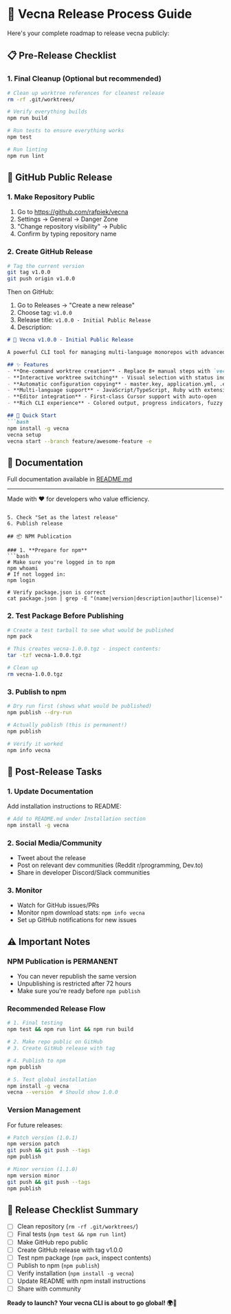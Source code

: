 # 🚀 Vecna Release Process Guide

Here's your complete roadmap to release vecna publicly:

## 📋 Pre-Release Checklist

### 1. **Final Cleanup** (Optional but recommended)
```bash
# Clean up worktree references for cleanest release
rm -rf .git/worktrees/

# Verify everything builds
npm run build

# Run tests to ensure everything works
npm test

# Run linting
npm run lint
```

## 🌟 GitHub Public Release

### 1. **Make Repository Public**
1. Go to https://github.com/rafpiek/vecna
2. Settings → General → Danger Zone
3. "Change repository visibility" → Public
4. Confirm by typing repository name

### 2. **Create GitHub Release**
```bash
# Tag the current version
git tag v1.0.0
git push origin v1.0.0
```

Then on GitHub:
1. Go to Releases → "Create a new release"
2. Choose tag: `v1.0.0`
3. Release title: `v1.0.0 - Initial Public Release`
4. Description:
```markdown
# 🌳 Vecna v1.0.0 - Initial Public Release

A powerful CLI tool for managing multi-language monorepos with advanced git worktree automation.

## ✨ Features
- **One-command worktree creation** - Replace 8+ manual steps with `vecna start`
- **Interactive worktree switching** - Visual selection with status indicators
- **Automatic configuration copying** - master.key, application.yml, .env files
- **Multi-language support** - JavaScript/TypeScript, Ruby with extensible design
- **Editor integration** - First-class Cursor support with auto-open
- **Rich CLI experience** - Colored output, progress indicators, fuzzy search

## 🚀 Quick Start
```bash
npm install -g vecna
vecna setup
vecna start --branch feature/awesome-feature -e
```

## 📖 Documentation
Full documentation available in [README.md](./README.md)

---
Made with ❤️ for developers who value efficiency.
```

5. Check "Set as the latest release"
6. Publish release

## 📦 NPM Publication

### 1. **Prepare for npm**
```bash
# Make sure you're logged in to npm
npm whoami
# If not logged in:
npm login

# Verify package.json is correct
cat package.json | grep -E "(name|version|description|author|license)"
```

### 2. **Test Package Before Publishing**
```bash
# Create a test tarball to see what would be published
npm pack

# This creates vecna-1.0.0.tgz - inspect contents:
tar -tzf vecna-1.0.0.tgz

# Clean up
rm vecna-1.0.0.tgz
```

### 3. **Publish to npm**
```bash
# Dry run first (shows what would be published)
npm publish --dry-run

# Actually publish (this is permanent!)
npm publish

# Verify it worked
npm info vecna
```

## 🎯 Post-Release Tasks

### 1. **Update Documentation**
Add installation instructions to README:
```bash
# Add to README.md under Installation section
npm install -g vecna
```

### 2. **Social Media/Community**
- Tweet about the release
- Post on relevant dev communities (Reddit r/programming, Dev.to)
- Share in developer Discord/Slack communities

### 3. **Monitor**
- Watch for GitHub issues/PRs
- Monitor npm download stats: `npm info vecna`
- Set up GitHub notifications for new issues

## ⚠️ Important Notes

### **NPM Publication is PERMANENT**
- You can never republish the same version
- Unpublishing is restricted after 72 hours
- Make sure you're ready before `npm publish`

### **Recommended Release Flow**
```bash
# 1. Final testing
npm test && npm run lint && npm run build

# 2. Make repo public on GitHub
# 3. Create GitHub release with tag

# 4. Publish to npm
npm publish

# 5. Test global installation
npm install -g vecna
vecna --version  # Should show 1.0.0
```

### **Version Management**
For future releases:
```bash
# Patch version (1.0.1)
npm version patch
git push && git push --tags
npm publish

# Minor version (1.1.0)
npm version minor
git push && git push --tags
npm publish
```

## 🔄 Release Checklist Summary

- [ ] Clean repository (`rm -rf .git/worktrees/`)
- [ ] Final tests (`npm test && npm run lint`)
- [ ] Make GitHub repo public
- [ ] Create GitHub release with tag v1.0.0
- [ ] Test npm package (`npm pack`, inspect contents)
- [ ] Publish to npm (`npm publish`)
- [ ] Verify installation (`npm install -g vecna`)
- [ ] Update README with npm install instructions
- [ ] Share with community

**Ready to launch? Your vecna CLI is about to go global! 🌍🚀**